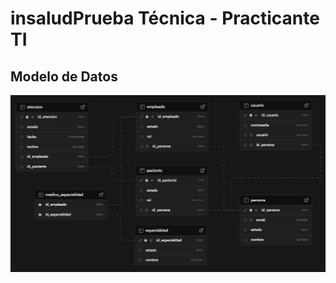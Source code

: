 # insaludPrueba Técnica - Practicante TI

## Modelo de Datos

![Diagrama ERM](./utils/insalud_erm.png)